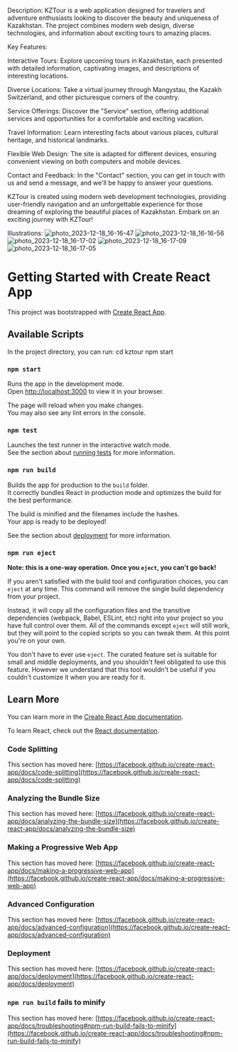 Description:
KZTour is a web application designed for travelers and adventure enthusiasts looking to discover the beauty and uniqueness of Kazakhstan. The project combines modern web design, diverse technologies, and information about exciting tours to amazing places.

Key Features:

Interactive Tours: Explore upcoming tours in Kazakhstan, each presented with detailed information, captivating images, and descriptions of interesting locations.

Diverse Locations: Take a virtual journey through Mangystau, the Kazakh Switzerland, and other picturesque corners of the country.

Service Offerings: Discover the "Service" section, offering additional services and opportunities for a comfortable and exciting vacation.

Travel Information: Learn interesting facts about various places, cultural heritage, and historical landmarks.

Flexible Web Design: The site is adapted for different devices, ensuring convenient viewing on both computers and mobile devices.

Contact and Feedback: In the "Contact" section, you can get in touch with us and send a message, and we'll be happy to answer your questions.

KZTour is created using modern web development technologies, providing user-friendly navigation and an unforgettable experience for those dreaming of exploring the beautiful places of Kazakhstan. Embark on an exciting journey with KZTour!

Illustrations:
![photo_2023-12-18_16-16-47](https://github.com/UteuliZ/KZ-Tour-project/assets/153912869/f7d863d2-60ca-4714-b39c-b79c4d877402)
![photo_2023-12-18_16-16-56](https://github.com/UteuliZ/KZ-Tour-project/assets/153912869/5ae7e0c4-a00a-45f7-ab74-739983bed010)
![photo_2023-12-18_16-17-02](https://github.com/UteuliZ/KZ-Tour-project/assets/153912869/f1296c27-0eb4-43ef-aab0-600b785ee32d)
![photo_2023-12-18_16-17-09](https://github.com/UteuliZ/KZ-Tour-project/assets/153912869/962ba3d6-7315-4146-90b0-ec9032fa186c)
![photo_2023-12-18_16-17-05](https://github.com/UteuliZ/KZ-Tour-project/assets/153912869/e42a9949-0fd0-42b1-915d-344b306283f4)

# Getting Started with Create React App

This project was bootstrapped with [Create React App](https://github.com/facebook/create-react-app).

## Available Scripts

In the project directory, you can run:
cd kztour
npm start

### `npm start`

Runs the app in the development mode.\
Open [http://localhost:3000](http://localhost:3000) to view it in your browser.

The page will reload when you make changes.\
You may also see any lint errors in the console.

### `npm test`

Launches the test runner in the interactive watch mode.\
See the section about [running tests](https://facebook.github.io/create-react-app/docs/running-tests) for more information.

### `npm run build`

Builds the app for production to the `build` folder.\
It correctly bundles React in production mode and optimizes the build for the best performance.

The build is minified and the filenames include the hashes.\
Your app is ready to be deployed!

See the section about [deployment](https://facebook.github.io/create-react-app/docs/deployment) for more information.

### `npm run eject`

**Note: this is a one-way operation. Once you `eject`, you can't go back!**

If you aren't satisfied with the build tool and configuration choices, you can `eject` at any time. This command will remove the single build dependency from your project.

Instead, it will copy all the configuration files and the transitive dependencies (webpack, Babel, ESLint, etc) right into your project so you have full control over them. All of the commands except `eject` will still work, but they will point to the copied scripts so you can tweak them. At this point you're on your own.

You don't have to ever use `eject`. The curated feature set is suitable for small and middle deployments, and you shouldn't feel obligated to use this feature. However we understand that this tool wouldn't be useful if you couldn't customize it when you are ready for it.

## Learn More

You can learn more in the [Create React App documentation](https://facebook.github.io/create-react-app/docs/getting-started).

To learn React, check out the [React documentation](https://reactjs.org/).

### Code Splitting

This section has moved here: [https://facebook.github.io/create-react-app/docs/code-splitting](https://facebook.github.io/create-react-app/docs/code-splitting)

### Analyzing the Bundle Size

This section has moved here: [https://facebook.github.io/create-react-app/docs/analyzing-the-bundle-size](https://facebook.github.io/create-react-app/docs/analyzing-the-bundle-size)

### Making a Progressive Web App

This section has moved here: [https://facebook.github.io/create-react-app/docs/making-a-progressive-web-app](https://facebook.github.io/create-react-app/docs/making-a-progressive-web-app)

### Advanced Configuration

This section has moved here: [https://facebook.github.io/create-react-app/docs/advanced-configuration](https://facebook.github.io/create-react-app/docs/advanced-configuration)

### Deployment

This section has moved here: [https://facebook.github.io/create-react-app/docs/deployment](https://facebook.github.io/create-react-app/docs/deployment)

### `npm run build` fails to minify

This section has moved here: [https://facebook.github.io/create-react-app/docs/troubleshooting#npm-run-build-fails-to-minify](https://facebook.github.io/create-react-app/docs/troubleshooting#npm-run-build-fails-to-minify)
